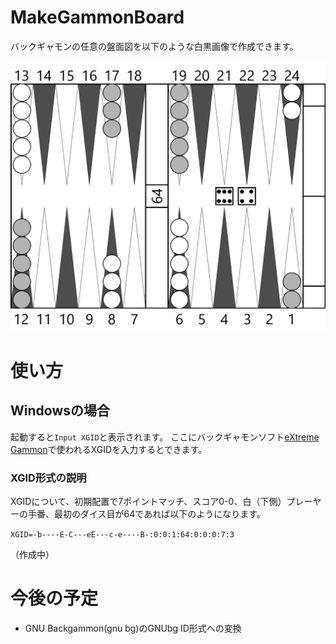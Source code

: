 # MakeGammonBoard
バックギャモンの任意の盤面図を以下のような白黒画像で作成できます。

![board](gammon.png)

# 使い方
## Windowsの場合
起動すると`Input XGID`と表示されます。
ここにバックギャモンソフト[eXtreme Gammon](www.extremegammon.com)で使われるXGIDを入力するとできます。

### XGID形式の説明
XGIDについて、初期配置で7ポイントマッチ、スコア0-0、白（下側）プレーヤーの手番、最初のダイス目が64であれば以下のようになります。

`XGID=-b----E-C---eE---c-e----B-:0:0:1:64:0:0:0:7:3`

（作成中）

# 今後の予定
+ GNU Backgammon(gnu bg)のGNUbg ID形式への変換

